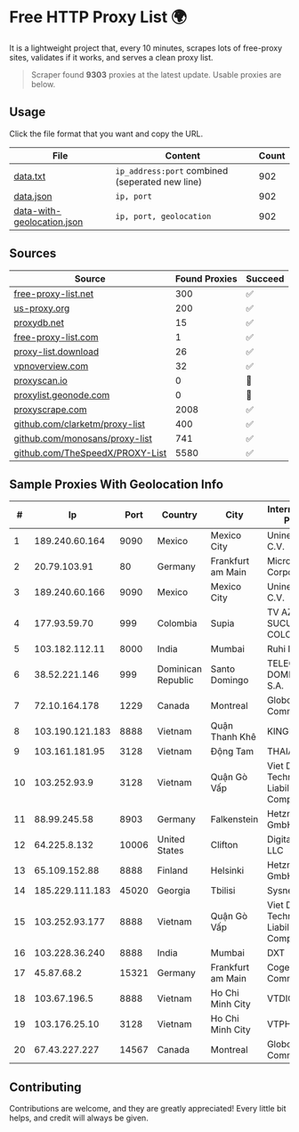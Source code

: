 
# Free HTTP Proxy List 🌍

It is a lightweight project that, every 10 minutes, scrapes lots of free-proxy sites, validates if it works, and serves a clean proxy list.


> Scraper found **9303** proxies at the latest update. Usable proxies are below.

## Usage

Click the file format that you want and copy the URL.


|File|Content|Count|
|----|-------|-----|
|[data.txt](https://raw.githubusercontent.com/themiralay/Proxy-List-World/master/data.txt)|`ip_address:port` combined (seperated new line)|902|
|[data.json](https://raw.githubusercontent.com/themiralay/Proxy-List-World/master/data.json)|`ip, port`|902|
|[data-with-geolocation.json](https://raw.githubusercontent.com/themiralay/Proxy-List-World/master/data-with-geolocation.json)|`ip, port, geolocation`|902|

## Sources

|Source|Found Proxies|Succeed|
|------|-------------|-------|
|[free-proxy-list.net](https://free-proxy-list.net)|300|✅|
|[us-proxy.org](https://www.us-proxy.org)|200|✅|
|[proxydb.net](http://proxydb.net)|15|✅|
|[free-proxy-list.com](https://free-proxy-list.com/?page=&port=&type%5B%5D=http&type%5B%5D=https&up_time=0&search=Search)|1|✅|
|[proxy-list.download](https://www.proxy-list.download/HTTP)|26|✅|
|[vpnoverview.com](https://vpnoverview.com/privacy/anonymous-browsing/free-proxy-servers)|32|✅|
|[proxyscan.io](https://www.proxyscan.io)|0|🚫|
|[proxylist.geonode.com](https://proxylist.geonode.com/api/proxy-list?limit=300&page=1&sort_by=lastChecked&sort_type=desc&protocols=http,https)|0|🚫|
|[proxyscrape.com](https://api.proxyscrape.com/v2/?request=displayproxies&protocol=http&timeout=10000&country=all&ssl=all&anonymity=all)|2008|✅|
|[github.com/clarketm/proxy-list](https://raw.githubusercontent.com/clarketm/proxy-list/master/proxy-list-raw.txt)|400|✅|
|[github.com/monosans/proxy-list](https://raw.githubusercontent.com/monosans/proxy-list/main/proxies/http.txt)|741|✅|
|[github.com/TheSpeedX/PROXY-List](https://raw.githubusercontent.com/TheSpeedX/PROXY-List/master/http.txt)|5580|✅|


## Sample Proxies With Geolocation Info

|#|Ip|Port|Country|City|Internet Service Provider|
|-|--|----|-------|----|-------------------------|
|1|189.240.60.164|9090|Mexico|Mexico City|Uninet S.A. de C.V.|
|2|20.79.103.91|80|Germany|Frankfurt am Main|Microsoft Corporation|
|3|189.240.60.166|9090|Mexico|Mexico City|Uninet S.A. de C.V.|
|4|177.93.59.70|999|Colombia|Supia|TV AZTECA SUCURSAL COLOMBIA|
|5|103.182.112.11|8000|India|Mumbai|Ruhi Infotech|
|6|38.52.221.146|999|Dominican Republic|Santo Domingo|TELECABLE DOMINICANO, S.A.|
|7|72.10.164.178|1229|Canada|Montreal|GloboTech Communications|
|8|103.190.121.183|8888|Vietnam|Quận Thanh Khê|KINGBOND|
|9|103.161.181.95|3128|Vietnam|Động Tam|THAIAN|
|10|103.252.93.9|3128|Vietnam|Quận Gò Vấp|Viet Digital Technology Liability Company|
|11|88.99.245.58|8903|Germany|Falkenstein|Hetzner Online GmbH|
|12|64.225.8.132|10006|United States|Clifton|DigitalOcean, LLC|
|13|65.109.152.88|8888|Finland|Helsinki|Hetzner Online GmbH|
|14|185.229.111.183|45020|Georgia|Tbilisi|Sysnet LLC|
|15|103.252.93.177|8888|Vietnam|Quận Gò Vấp|Viet Digital Technology Liability Company|
|16|103.228.36.240|8888|India|Mumbai|DXT|
|17|45.87.68.2|15321|Germany|Frankfurt am Main|Cogent Communications|
|18|103.67.196.5|8888|Vietnam|Ho Chi Minh City|VTDIGITAL|
|19|103.176.25.10|3128|Vietnam|Ho Chi Minh City|VTPHAR|
|20|67.43.227.227|14567|Canada|Montreal|GloboTech Communications|



## Contributing

Contributions are welcome, and they are greatly appreciated! Every
little bit helps, and credit will always be given.

